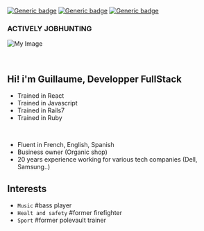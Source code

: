  
[![Generic badge](https://img.shields.io/badge/NO-RAGRETS-<COLOR>.svg)](https://shields.io/)
[![Generic badge](https://img.shields.io/badge/POWERED_BY-RESPONSABILITY-blue.svg)](https://shields.io/)
[![Generic badge](https://img.shields.io/badge/CODING-WITH_PASSION-red.svg)](https://shields.io/)


   ### ACTIVELY JOBHUNTING

![My Image](https://i.ibb.co/jLKHtnb/my-image.jpg)


<br>

## Hi! i'm Guillaume, Developper FullStack 

* Trained in React
* Trained in Javascript
* Trained in Rails7
* Trained in Ruby
<br />

* Fluent in French, English, Spanish
* Business owner (Organic shop)
* 20 years experience working for various tech companies (Dell, Samsung..)


## Interests

* `Music` #bass player
* `Healt and safety` #former firefighter
* `Sport` #former polevault trainer
